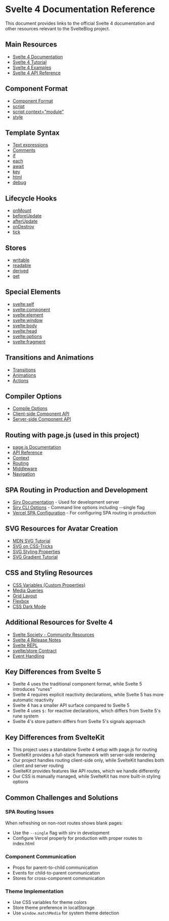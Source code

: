 # Svelte 4 Documentation Reference

This document provides links to the official Svelte 4 documentation and other resources relevant to the SvelteBlog project.

## Main Resources

- [Svelte 4 Documentation](https://v4.svelte.dev/docs)
- [Svelte 4 Tutorial](https://v4.svelte.dev/tutorial)
- [Svelte 4 Examples](https://v4.svelte.dev/examples)
- [Svelte 4 API Reference](https://v4.svelte.dev/docs#run-time)

## Component Format

- [Component Format](https://v4.svelte.dev/docs#component-format)
- [script](https://v4.svelte.dev/docs#component-format-script)
- [script context="module"](https://v4.svelte.dev/docs#component-format-script-context-module)
- [style](https://v4.svelte.dev/docs#component-format-style)

## Template Syntax

- [Text expressions](https://v4.svelte.dev/docs#template-syntax-text-expressions)
- [Comments](https://v4.svelte.dev/docs#template-syntax-comments)
- [if](https://v4.svelte.dev/docs#template-syntax-if)
- [each](https://v4.svelte.dev/docs#template-syntax-each)
- [await](https://v4.svelte.dev/docs#template-syntax-await)
- [key](https://v4.svelte.dev/docs#template-syntax-key)
- [html](https://v4.svelte.dev/docs#template-syntax-html)
- [debug](https://v4.svelte.dev/docs#template-syntax-debug)

## Lifecycle Hooks

- [onMount](https://v4.svelte.dev/docs#run-time-svelte-onmount)
- [beforeUpdate](https://v4.svelte.dev/docs#run-time-svelte-beforeupdate)
- [afterUpdate](https://v4.svelte.dev/docs#run-time-svelte-afterupdate)
- [onDestroy](https://v4.svelte.dev/docs#run-time-svelte-ondestroy)
- [tick](https://v4.svelte.dev/docs#run-time-svelte-tick)

## Stores

- [writable](https://v4.svelte.dev/docs#run-time-svelte-store-writable)
- [readable](https://v4.svelte.dev/docs#run-time-svelte-store-readable)
- [derived](https://v4.svelte.dev/docs#run-time-svelte-store-derived)
- [get](https://v4.svelte.dev/docs#run-time-svelte-store-get)

## Special Elements

- [svelte:self](https://v4.svelte.dev/docs#template-syntax-svelte-self)
- [svelte:component](https://v4.svelte.dev/docs#template-syntax-svelte-component)
- [svelte:element](https://v4.svelte.dev/docs#template-syntax-svelte-element)
- [svelte:window](https://v4.svelte.dev/docs#template-syntax-svelte-window)
- [svelte:body](https://v4.svelte.dev/docs#template-syntax-svelte-body)
- [svelte:head](https://v4.svelte.dev/docs#template-syntax-svelte-head)
- [svelte:options](https://v4.svelte.dev/docs#template-syntax-svelte-options)
- [svelte:fragment](https://v4.svelte.dev/docs#template-syntax-svelte-fragment)

## Transitions and Animations

- [Transitions](https://v4.svelte.dev/docs#run-time-svelte-transition)
- [Animations](https://v4.svelte.dev/docs#run-time-svelte-animate)
- [Actions](https://v4.svelte.dev/docs#run-time-svelte-action)

## Compiler Options

- [Compile Options](https://v4.svelte.dev/docs#compile-time-svelte-compile)
- [Client-side Component API](https://v4.svelte.dev/docs#run-time-client-side-component-api)
- [Server-side Component API](https://v4.svelte.dev/docs#run-time-server-side-component-api)

## Routing with page.js (used in this project)

- [page.js Documentation](https://github.com/visionmedia/page.js#readme)
- [API Reference](https://github.com/visionmedia/page.js#api)
- [Context](https://github.com/visionmedia/page.js#context)
- [Routing](https://github.com/visionmedia/page.js#routing)
- [Middleware](https://github.com/visionmedia/page.js#middleware)
- [Navigation](https://github.com/visionmedia/page.js#plugins)

## SPA Routing in Production and Development

- [Sirv Documentation](https://github.com/lukeed/sirv/tree/master/packages/sirv-cli) - Used for development server
- [Sirv CLI Options](https://github.com/lukeed/sirv/tree/master/packages/sirv-cli#cli) - Command line options including --single flag
- [Vercel SPA Configuration](https://vercel.com/docs/concepts/projects/project-configuration#routes) - For configuring SPA routing in production

## SVG Resources for Avatar Creation

- [MDN SVG Tutorial](https://developer.mozilla.org/en-US/docs/Web/SVG/Tutorial)
- [SVG on CSS-Tricks](https://css-tricks.com/using-svg/)
- [SVG Styling Properties](https://developer.mozilla.org/en-US/docs/Web/SVG/Attribute)
- [SVG Gradient Tutorial](https://developer.mozilla.org/en-US/docs/Web/SVG/Tutorial/Gradients)

## CSS and Styling Resources

- [CSS Variables (Custom Properties)](https://developer.mozilla.org/en-US/docs/Web/CSS/Using_CSS_custom_properties)
- [Media Queries](https://developer.mozilla.org/en-US/docs/Web/CSS/Media_Queries/Using_media_queries)
- [Grid Layout](https://developer.mozilla.org/en-US/docs/Web/CSS/CSS_Grid_Layout)
- [Flexbox](https://developer.mozilla.org/en-US/docs/Web/CSS/CSS_Flexible_Box_Layout)
- [CSS Dark Mode](https://css-tricks.com/a-complete-guide-to-dark-mode-on-the-web/)

## Additional Resources for Svelte 4

- [Svelte Society - Community Resources](https://sveltesociety.dev/recipes)
- [Svelte 4 Release Notes](https://svelte.dev/blog/svelte-4)
- [Svelte REPL](https://v4.svelte.dev/repl)
- [svelte/store Contract](https://v4.svelte.dev/docs#component-format-script-4-prefix-stores-with-$-to-access-their-values)
- [Event Handling](https://v4.svelte.dev/docs#template-syntax-element-directives-on-eventname)

## Key Differences from Svelte 5

- Svelte 4 uses the traditional component format, while Svelte 5 introduces "runes"
- Svelte 4 requires explicit reactivity declarations, while Svelte 5 has more automatic reactivity
- Svelte 4 has a smaller API surface compared to Svelte 5
- Svelte 4 uses `$:` for reactive declarations, which differs from Svelte 5's rune system
- Svelte 4's store pattern differs from Svelte 5's signals approach

## Key Differences from SvelteKit

- This project uses a standalone Svelte 4 setup with page.js for routing
- SvelteKit provides a full-stack framework with server-side rendering
- Our project handles routing client-side only, while SvelteKit handles both client and server routing
- SvelteKit provides features like API routes, which we handle differently
- Our CSS is manually managed, while SvelteKit has more built-in styling options

## Common Challenges and Solutions

### SPA Routing Issues
When refreshing on non-root routes shows blank pages:
- Use the `--single` flag with sirv in development
- Configure Vercel properly for production with proper routes to index.html

### Component Communication
- Props for parent-to-child communication
- Events for child-to-parent communication
- Stores for cross-component communication

### Theme Implementation
- Use CSS variables for theme colors
- Store theme preference in localStorage
- Use `window.matchMedia` for system theme detection 